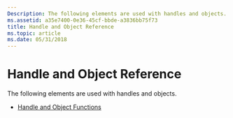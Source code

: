 ```yaml
---
Description: The following elements are used with handles and objects.
ms.assetid: a35e7400-0e36-45cf-bbde-a3836bb75f73
title: Handle and Object Reference
ms.topic: article
ms.date: 05/31/2018
---
```


# Handle and Object Reference

The following elements are used with handles and objects.

-   [Handle and Object Functions](handle-and-object-functions.md)

 

 



